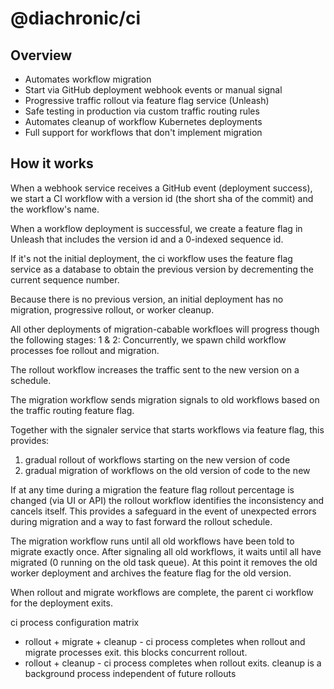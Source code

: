 # @diachronic/ci

## Overview
- Automates workflow migration
- Start via GitHub deployment webhook events or manual signal
- Progressive traffic rollout via feature flag service (Unleash)
- Safe testing in production via custom traffic routing rules
- Automates cleanup of workflow Kubernetes deployments
- Full support for workflows that don't implement migration

## How it works
When a webhook service receives a GitHub event (deployment success), we start a CI workflow with a version id (the short sha of the commit) and the workflow's name. 

When a workflow deployment is successful, we create a feature flag in Unleash that includes the version id and a 0-indexed sequence id. 

If it's not the initial deployment, the ci workflow uses the feature flag service as a database to obtain the previous version by decrementing the current sequence number.

Because there is no previous version, an initial deployment has no migration, progressive rollout, or worker cleanup. 

All other deployments of migration-cabable workfloes will progress though the following stages:
1 & 2:
Concurrently, we spawn child workflow processes foe rollout and migration. 

The rollout workflow increases the traffic sent to the new version on a schedule. 

The migration workflow sends migration signals to old workflows based on the traffic routing feature flag.

Together with the signaler service that starts workflows via feature flag, this provides:
1. gradual rollout of workflows starting on the new version of code
2. gradual migration of workflows on the old version of code to the new

If at any time during a migration the feature flag rollout percentage is changed (via UI or API) the rollout workflow identifies the inconsistency and cancels itself. This provides a safeguard in the event of unexpected errors during migration and a way to fast forward the rollout schedule.

The migration workflow runs until all old workflows have been told to migrate exactly once. After signaling all old workflows, it waits until all have migrated (0 running on the old task queue). At this point it removes the old worker deployment and archives the feature flag for the old version. 

When rollout and migrate workflows are complete, the parent ci workflow for the deployment exits. 




ci process configuration matrix

- rollout + migrate + cleanup - ci process completes when rollout and migrate processes exit. this blocks concurrent rollout. 
- rollout + cleanup - ci process completes when rollout exits. cleanup is a background process independent of future rollouts

